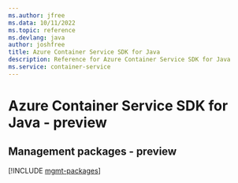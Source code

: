 ```yaml
---
ms.author: jfree
ms.data: 10/11/2022
ms.topic: reference
ms.devlang: java
author: joshfree
title: Azure Container Service SDK for Java
description: Reference for Azure Container Service SDK for Java
ms.service: container-service
---
```

# Azure Container Service SDK for Java - preview

## Management packages - preview
[!INCLUDE [mgmt-packages](container-service-mgmt-index.md)]